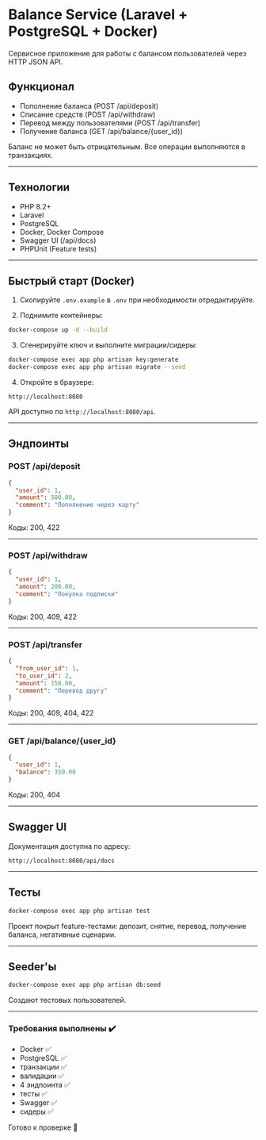 # Balance Service (Laravel + PostgreSQL + Docker)

Сервисное приложение для работы с балансом пользователей через HTTP JSON API.

## Функционал

- Пополнение баланса (POST /api/deposit)
- Списание средств (POST /api/withdraw)
- Перевод между пользователями (POST /api/transfer)
- Получение баланса (GET /api/balance/{user_id})

Баланс не может быть отрицательным. Все операции выполняются в транзакциях.

---

## Технологии

- PHP 8.2+
- Laravel
- PostgreSQL
- Docker, Docker Compose
- Swagger UI (/api/docs)
- PHPUnit (Feature tests)

---

## Быстрый старт (Docker)

1. Скопируйте `.env.example` в `.env` при необходимости отредактируйте.

2. Поднимите контейнеры:

```bash
docker-compose up -d --build
```

3. Сгенерируйте ключ и выполните миграции/сидеры:

```bash
docker-compose exec app php artisan key:generate
docker-compose exec app php artisan migrate --seed
```

4. Откройте в браузере:

```
http://localhost:8080
```

API доступно по `http://localhost:8080/api`.

---

## Эндпоинты

### POST /api/deposit
```json
{
  "user_id": 1,
  "amount": 500.00,
  "comment": "Пополнение через карту"
}
```
Коды: 200, 422

---

### POST /api/withdraw
```json
{
  "user_id": 1,
  "amount": 200.00,
  "comment": "Покупка подписки"
}
```
Коды: 200, 409, 422

---

### POST /api/transfer
```json
{
  "from_user_id": 1,
  "to_user_id": 2,
  "amount": 150.00,
  "comment": "Перевод другу"
}
```
Коды: 200, 409, 404, 422

---

### GET /api/balance/{user_id}
```json
{
  "user_id": 1,
  "balance": 350.00
}
```
Коды: 200, 404

---

## Swagger UI

Документация доступна по адресу:
```
http://localhost:8080/api/docs
```

---

## Тесты

```bash
docker-compose exec app php artisan test
```

Проект покрыт feature-тестами: депозит, снятие, перевод, получение баланса, негативные сценарии.

---

## Seeder'ы

```bash
docker-compose exec app php artisan db:seed
```

Создают тестовых пользователей.

---

### Требования выполнены ✔️

- Docker ✅
- PostgreSQL ✅
- транзакции ✅
- валидации ✅
- 4 эндпоинта ✅
- тесты ✅
- Swagger ✅
- сидеры ✅

Готово к проверке 🚀

